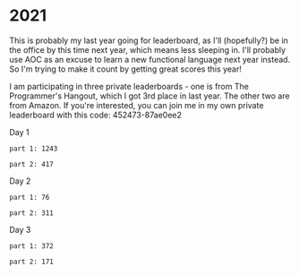 # 2021

This is probably my last year going for leaderboard, as I'll (hopefully?) be in the office by this time next year, which means less sleeping in. I'll probably use AOC as an excuse to learn a new functional language next year instead. So I'm trying to make it count by getting great scores this year!

I am participating in three private leaderboards - one is from The Programmer's Hangout, which I got 3rd place in last year. The other two are from Amazon. If you're interested, you can join me in my own private leaderboard with this code: 452473-87ae0ee2


Day 1

    part 1: 1243

    part 2: 417

Day 2

    part 1: 76

    part 2: 311

Day 3

    part 1: 372

    part 2: 171
